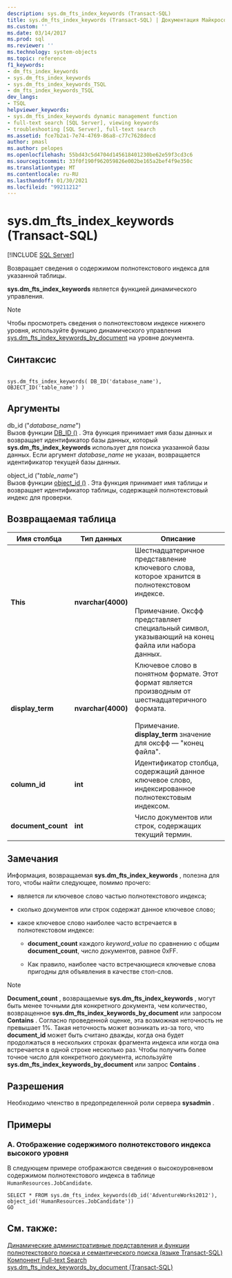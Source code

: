 ```yaml
---
description: sys.dm_fts_index_keywords (Transact-SQL)
title: sys.dm_fts_index_keywords (Transact-SQL) | Документация Майкрософт
ms.custom: ''
ms.date: 03/14/2017
ms.prod: sql
ms.reviewer: ''
ms.technology: system-objects
ms.topic: reference
f1_keywords:
- dm_fts_index_keywords
- sys.dm_fts_index_keywords
- sys.dm_fts_index_keywords_TSQL
- dm_fts_index_keywords_TSQL
dev_langs:
- TSQL
helpviewer_keywords:
- sys.dm_fts_index_keywords dynamic management function
- full-text search [SQL Server], viewing keywords
- troubleshooting [SQL Server], full-text search
ms.assetid: fce7b2a1-7e74-4769-86a8-c77c7628decd
author: pmasl
ms.author: pelopes
ms.openlocfilehash: 55bd43c5d4704d145618401230be62e59f3cd3c6
ms.sourcegitcommit: 33f0f190f962059826e002be165a2bef4f9e350c
ms.translationtype: MT
ms.contentlocale: ru-RU
ms.lasthandoff: 01/30/2021
ms.locfileid: "99211212"
---
```

# <a name="sysdm_fts_index_keywords-transact-sql"></a>sys.dm_fts_index_keywords (Transact-SQL)
[!INCLUDE [SQL Server](../../includes/applies-to-version/sqlserver.md)]

  Возвращает сведения о содержимом полнотекстового индекса для указанной таблицы.  
  
 **sys.dm_fts_index_keywords** является функцией динамического управления.  
  
> [!NOTE]  
>  Чтобы просмотреть сведения о полнотекстовом индексе нижнего уровня, используйте функцию динамического управления [sys.dm_fts_index_keywords_by_document](../../relational-databases/system-dynamic-management-views/sys-dm-fts-index-keywords-by-document-transact-sql.md) на уровне документа.  
  
## <a name="syntax"></a>Синтаксис  
  
```  
  
sys.dm_fts_index_keywords( DB_ID('database_name'), OBJECT_ID('table_name') )  
```  
  
## <a name="arguments"></a>Аргументы  
 db_id ("*database_name*")  
 Вызов функции [DB_ID ()](../../t-sql/functions/db-id-transact-sql.md) . Эта функция принимает имя базы данных и возвращает идентификатор базы данных, который **sys.dm_fts_index_keywords** использует для поиска указанной базы данных. Если аргумент *database_name* не указан, возвращается идентификатор текущей базы данных.  
  
 object_id ("*table_name*")  
 Вызов функции [object_id ()](../../t-sql/functions/object-id-transact-sql.md) . Эта функция принимает имя таблицы и возвращает идентификатор таблицы, содержащей полнотекстовый индекс для проверки.  
  
## <a name="table-returned"></a>Возвращаемая таблица  
  
|Имя столбца|Тип данных|Описание|  
|-----------------|---------------|-----------------|  
|**This**|**nvarchar(4000)**|Шестнадцатеричное представление ключевого слова, которое хранится в полнотекстовом индексе.<br /><br /> Примечание. Оксфф представляет специальный символ, указывающий на конец файла или набора данных.|  
|**display_term**|**nvarchar(4000)**|Ключевое слово в понятном формате. Этот формат является производным от шестнадцатеричного формата.<br /><br /> Примечание. **display_term** значение для оксфф — "конец файла".|  
|**column_id**|**int**|Идентификатор столбца, содержащий данное ключевое слово, индексированное полнотекстовым индексом.|  
|**document_count**|**int**|Число документов или строк, содержащих текущий термин.|  
  
## <a name="remarks"></a>Замечания  
 Информация, возвращаемая **sys.dm_fts_index_keywords** , полезна для того, чтобы найти следующее, помимо прочего:  
  
-   является ли ключевое слово частью полнотекстового индекса;  
  
-   сколько документов или строк содержат данное ключевое слово;  
  
-   какое ключевое слово наиболее часто встречается в полнотекстовом индексе:  
  
    -   **document_count** каждого *keyword_value* по сравнению с общим **document_count**, число документов, равное 0xFF.  
  
    -   Как правило, наиболее часто встречающиеся ключевые слова пригодны для объявления в качестве стоп-слов.  
  
> [!NOTE]  
>  **Document_count** , возвращаемые **sys.dm_fts_index_keywords** , могут быть менее точными для конкретного документа, чем количество, возвращенное **sys.dm_fts_index_keywords_by_document** или запросом **Contains** . Согласно проведенной оценке, эта возможная неточность не превышает 1%. Такая неточность может возникать из-за того, что **document_id** может быть считано дважды, когда она будет продолжаться в нескольких строках фрагмента индекса или когда она встречается в одной строке несколько раз. Чтобы получить более точное число для конкретного документа, используйте **sys.dm_fts_index_keywords_by_document** или запрос **Contains** .  
  
## <a name="permissions"></a>Разрешения  
 Необходимо членство в предопределенной роли сервера **sysadmin** .  
  
## <a name="examples"></a>Примеры  
  
### <a name="a-displaying-high-level-full-text-index-content"></a>A. Отображение содержимого полнотекстового индекса высокого уровня  
 В следующем примере отображаются сведения о высокоуровневом содержимом полнотекстового индекса в таблице `HumanResources.JobCandidate`.  
  
```  
SELECT * FROM sys.dm_fts_index_keywords(db_id('AdventureWorks2012'), object_id('HumanResources.JobCandidate'))  
GO  
```  
  
## <a name="see-also"></a>См. также:  
 [Динамические административные представления и функции полнотекстового поиска и семантического поиска &#40;языке Transact-SQL&#41;](../../relational-databases/system-dynamic-management-views/full-text-and-semantic-search-dynamic-management-views-functions.md)   
 [Компонент Full-text Search](../../relational-databases/search/full-text-search.md)   
 [sys.dm_fts_index_keywords_by_document (Transact-SQL)](../../relational-databases/system-dynamic-management-views/sys-dm-fts-index-keywords-by-document-transact-sql.md)  
  
  

